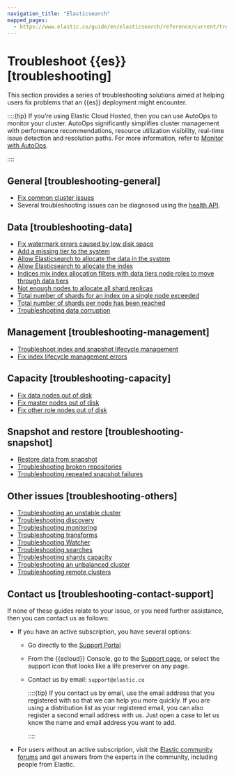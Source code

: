 ```yaml
---
navigation_title: "Elasticsearch"
mapped_pages:
  - https://www.elastic.co/guide/en/elasticsearch/reference/current/troubleshooting.html
---
```


# Troubleshoot {{es}} [troubleshooting]

This section provides a series of troubleshooting solutions aimed at helping users fix problems that an {{es}} deployment might encounter.

::::{tip}
If you’re using Elastic Cloud Hosted, then you can use AutoOps to monitor your cluster. AutoOps significantly simplifies cluster management with performance recommendations, resource utilization visibility, real-time issue detection and resolution paths. For more information, refer to [Monitor with AutoOps](/deploy-manage/monitor/autoops.md).

::::



## General [troubleshooting-general]

* [Fix common cluster issues](fix-common-cluster-issues.md)
* Several troubleshooting issues can be diagnosed using the [health API](https://www.elastic.co/docs/api/doc/elasticsearch/operation/operation-health-report).


## Data [troubleshooting-data]

* [Fix watermark errors caused by low disk space](fix-watermark-errors.md)
* [Add a missing tier to the system](add-tier.md)
* [Allow Elasticsearch to allocate the data in the system](allow-all-cluster-allocation.md)
* [Allow Elasticsearch to allocate the index](allow-all-index-allocation.md)
* [Indices mix index allocation filters with data tiers node roles to move through data tiers](troubleshoot-migrate-to-tiers.md)
* [Not enough nodes to allocate all shard replicas](increase-tier-capacity.md)
* [Total number of shards for an index on a single node exceeded](increase-shard-limit.md)
* [Total number of shards per node has been reached](increase-cluster-shard-limit.md)
* [Troubleshooting data corruption](corruption-troubleshooting.md)


## Management [troubleshooting-management]

* [Troubleshoot index and snapshot lifecycle management](start-ilm.md)
* [Fix index lifecycle management errors](/troubleshoot/elasticsearch/index-lifecycle-management-errors.md)


## Capacity [troubleshooting-capacity]

* [Fix data nodes out of disk](fix-data-node-out-of-disk.md)
* [Fix master nodes out of disk](fix-master-node-out-of-disk.md)
* [Fix other role nodes out of disk](fix-other-node-out-of-disk.md)


## Snapshot and restore [troubleshooting-snapshot]

* [Restore data from snapshot](restore-from-snapshot.md)
* [Troubleshooting broken repositories](add-repository.md)
* [Troubleshooting repeated snapshot failures](repeated-snapshot-failures.md)


## Other issues [troubleshooting-others]

* [Troubleshooting an unstable cluster](troubleshooting-unstable-cluster.md)
* [Troubleshooting discovery](discovery-troubleshooting.md)
* [Troubleshooting monitoring](monitoring-troubleshooting.md)
* [Troubleshooting transforms](transform-troubleshooting.md)
* [Troubleshooting Watcher](watcher-troubleshooting.md)
* [Troubleshooting searches](troubleshooting-searches.md)
* [Troubleshooting shards capacity](troubleshooting-shards-capacity-issues.md)
* [Troubleshooting an unbalanced cluster](troubleshooting-unbalanced-cluster.md)
* [Troubleshooting remote clusters](../../deploy-manage/remote-clusters/remote-clusters-troubleshooting.md)


## Contact us [troubleshooting-contact-support]

If none of these guides relate to your issue, or you need further assistance, then you can contact us as follows:

* If you have an active subscription, you have several options:

    * Go directly to the [Support Portal](http://support.elastic.co)
    * From the {{ecloud}} Console, go to the [Support page](https://cloud.elastic.co/support?page=docs&placement=docs-body), or select the support icon that looks like a life preserver on any page.
    * Contact us by email: `support@elastic.co`

        ::::{tip}
        If you contact us by email, use the email address that you registered with so that we can help you more quickly. If you are using a distribution list as your registered email, you can also register a second email address with us. Just open a case to let us know the name and email address you want to add.

        ::::

* For users without an active subscription, visit the [Elastic community forums](https://discuss.elastic.co/) and get answers from the experts in the community, including people from Elastic.
